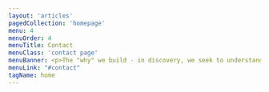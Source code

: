 ```yaml
---
layout: 'articles'
pagedCollection: 'homepage'
menu: 4
menuOrder: 4
menuTitle: Contact
menuClass: 'contact page'
menuBanner: <p>The "why" we build - in discovery, we seek to understand what problem we're solving and for whom. </p>
menuLink: "#contact"
tagName: home
---
```

